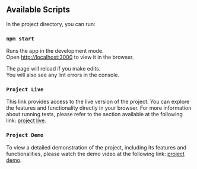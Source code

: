 
## Available Scripts

In the project directory, you can run:

### `npm start`

Runs the app in the development mode.\
Open [http://localhost:3000](http://localhost:3000) to view it in the browser.

The page will reload if you make edits.\
You will also see any lint errors in the console.

### `Project Live`

This link provides access to the live version of the project. You can explore the features and functionality directly in your browser.
For more information about running tests, please refer to the section available at the following link: [project live](https://ecommerce-e4lucajug-mohammeds-projects-42428f4d.vercel.app/products).



### `Project Demo`


To view a detailed demonstration of the project, including its features and functionalities, please watch the demo video at the following link:
[project demo](https://drive.google.com/file/d/14jdPAjZMOnVqi8CVAt27dnUo-vZ_ztri/view?usp=sharing).


